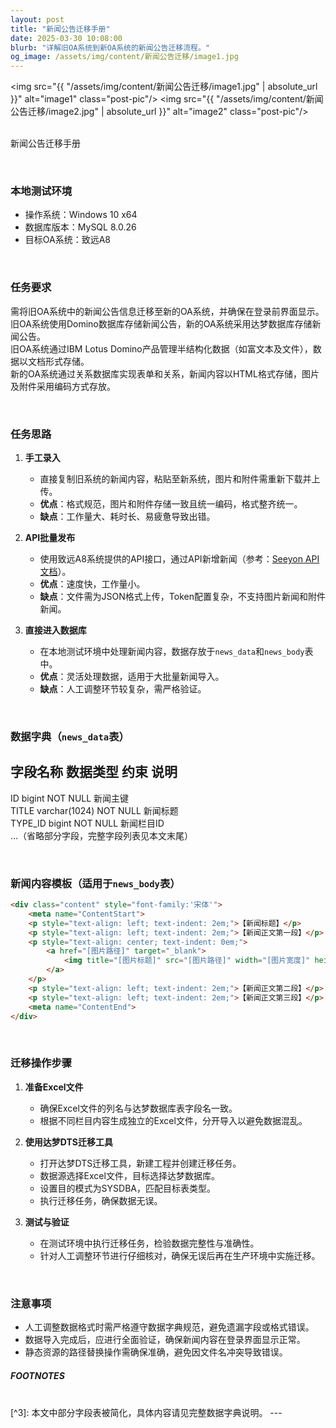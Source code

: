 ```yaml
---
layout: post
title: "新闻公告迁移手册"
date: 2025-03-30 10:08:00
blurb: "详解旧OA系统到新OA系统的新闻公告迁移流程。"
og_image: /assets/img/content/新闻公告迁移/image1.jpg
---
```


<img src="{{ "/assets/img/content/新闻公告迁移/image1.jpg" | absolute_url }}" alt="image1" class="post-pic"/>
<img src="{{ "/assets/img/content/新闻公告迁移/image2.jpg" | absolute_url }}" alt="image2" class="post-pic"/>
<br />
<br />

新闻公告迁移手册

<br />

### 本地测试环境
- 操作系统：Windows 10 x64
- 数据库版本：MySQL 8.0.26
- 目标OA系统：致远A8

<br />

### 任务要求
需将旧OA系统中的新闻公告信息迁移至新的OA系统，并确保在登录前界面显示。  
旧OA系统使用Domino数据库存储新闻公告，新的OA系统采用达梦数据库存储新闻公告。  
旧OA系统通过IBM Lotus Domino产品管理半结构化数据（如富文本及文件），数据以文档形式存储。  
新的OA系统通过关系数据库实现表单和关系，新闻内容以HTML格式存储，图片及附件采用编码方式存放。

<br />

### 任务思路
1. **手工录入**  
   - 直接复制旧系统的新闻内容，粘贴至新系统，图片和附件需重新下载并上传。  
   - **优点**：格式规范，图片和附件存储一致且统一编码，格式整齐统一。  
   - **缺点**：工作量大、耗时长、易疲惫导致出错。

2. **API批量发布**  
   - 使用致远A8系统提供的API接口，通过API新增新闻（参考：[Seeyon API 文档](https://open.seeyoncloud.com/seeyonapi/728/1859.html#新闻相关结构说明)）。  
   - **优点**：速度快，工作量小。  
   - **缺点**：文件需为JSON格式上传，Token配置复杂，不支持图片新闻和附件新闻。

3. **直接进入数据库**  
   - 在本地测试环境中处理新闻内容，数据存放于`news_data`和`news_body`表中。  
   - **优点**：灵活处理数据，适用于大批量新闻导入。  
   - **缺点**：人工调整环节较复杂，需严格验证。

<br />

### 数据字典（`news_data`表）
字段名称                 数据类型           约束                     说明  
-------------------------------------------------------------------------------  
ID                      bigint            NOT NULL                 新闻主键  
TITLE                   varchar(1024)     NOT NULL                 新闻标题  
TYPE_ID                 bigint            NOT NULL                 新闻栏目ID  
...（省略部分字段，完整字段列表见本文末尾）  

<br />

### 新闻内容模板（适用于`news_body`表）
```html
<div class="content" style="font-family:'宋体'">
    <meta name="ContentStart">
    <p style="text-align: left; text-indent: 2em;">【新闻标题】</p>
    <p style="text-align: left; text-indent: 2em;">【新闻正文第一段】</p>
    <p style="text-align: center; text-indent: 0em;">
        <a href="[图片路径]" target="_blank">
            <img title="[图片标题]" src="[图片路径]" width="[图片宽度]" height="[图片高度]">
        </a>
    </p>
    <p style="text-align: left; text-indent: 2em;">【新闻正文第二段】</p>
    <p style="text-align: left; text-indent: 2em;">【新闻正文第三段】</p>
    <meta name="ContentEnd">
</div>
```

<br />

### 迁移操作步骤
1. **准备Excel文件**  
   - 确保Excel文件的列名与达梦数据库表字段名一致。  
   - 根据不同栏目内容生成独立的Excel文件，分开导入以避免数据混乱。

2. **使用达梦DTS迁移工具**  
   - 打开达梦DTS迁移工具，新建工程并创建迁移任务。  
   - 数据源选择Excel文件，目标选择达梦数据库。  
   - 设置目的模式为SYSDBA，匹配目标表类型。  
   - 执行迁移任务，确保数据无误。

3. **测试与验证**  
   - 在测试环境中执行迁移任务，检验数据完整性与准确性。  
   - 针对人工调整环节进行仔细核对，确保无误后再在生产环境中实施迁移。

<br />

### 注意事项
- 人工调整数据格式时需严格遵守数据字典规范，避免遗漏字段或格式错误。  
- 数据导入完成后，应进行全面验证，确保新闻内容在登录界面显示正常。  
- 静态资源的路径替换操作需确保准确，避免因文件名冲突导致错误。

##### FOOTNOTES

[^1]: 示例文件包含`news_data.xlsx`和`news_body.xlsx`，请参考附件。
[^2]: 本文中部分字段表被简化，具体内容请见完整数据字典说明。

<br />
[^3]: 本文中部分字段表被简化，具体内容请见完整数据字典说明。
---

